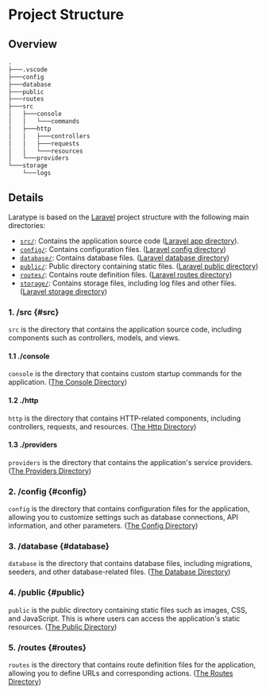 # Project Structure

## Overview

```md
.
├───.vscode
├───config
├───database
├───public
├───routes
├───src
│   ├───console
│   │   └───commands
│   ├───http
│   │   ├───controllers
│   │   ├───requests
│   │   └───resources
│   └───providers
└───storage
    └───logs
```

## Details

Laratype is based on the [Laravel](https://laravel.com/docs/12.x/structure) project structure with the following main directories:

- [`src/`](#src): Contains the application source code ([Laravel app directory](https://laravel.com/docs/12.x/structure#the-root-app-directory)).
- [`config/`](#config): Contains configuration files. ([Laravel config directory](https://laravel.com/docs/12.x/structure#the-config-directory))
- [`database/`](#database): Contains database files. ([Laravel database directory](https://laravel.com/docs/12.x/structure#the-database-directory))
- [`public/`](#public): Public directory containing static files. ([Laravel public directory](https://laravel.com/docs/12.x/structure#the-public-directory))
- [`routes/`](#routes): Contains route definition files. ([Laravel routes directory](https://laravel.com/docs/12.x/structure#the-routes-directory))
- [`storage/`](#storage): Contains storage files, including log files and other files. ([Laravel storage directory](https://laravel.com/docs/12.x/structure#the-storage-directory))


### 1. /src {#src}
`src` is the directory that contains the application source code, including components such as controllers, models, and views.

#### 1.1 ./console
`console` is the directory that contains custom startup commands for the application. ([The Console Directory](https://laravel.com/docs/12.x/structure#the-console-directory))

#### 1.2 ./http
`http` is the directory that contains HTTP-related components, including controllers, requests, and resources. ([The Http Directory](https://laravel.com/docs/12.x/structure#the-http-directory))

#### 1.3 ./providers
`providers` is the directory that contains the application's service providers. ([The Providers Directory](https://laravel.com/docs/12.x/structure#the-providers-directory))

### 2. /config {#config}
`config` is the directory that contains configuration files for the application, allowing you to customize settings such as database connections, API information, and other parameters. ([The Config Directory](https://laravel.com/docs/12.x/structure#the-config-directory))

### 3. /database {#database}
`database` is the directory that contains database files, including migrations, seeders, and other database-related files. ([The Database Directory](https://laravel.com/docs/12.x/structure#the-database-directory))

### 4. /public {#public}
`public` is the public directory containing static files such as images, CSS, and JavaScript. This is where users can access the application's static resources. ([The Public Directory](https://laravel.com/docs/12.x/structure#the-public-directory))

### 5. /routes {#routes}
`routes` is the directory that contains route definition files for the application, allowing you to define URLs and corresponding actions. ([The Routes Directory](https://laravel.com/docs/12.x/structure#the-routes-directory))
